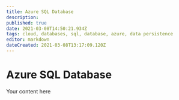 ```yaml
---
title: Azure SQL Database
description: 
published: true
date: 2021-03-08T14:50:21.934Z
tags: cloud, databases, sql, database, azure, data persistence
editor: markdown
dateCreated: 2021-03-08T13:17:09.120Z
---
```


# Azure SQL Database
Your content here